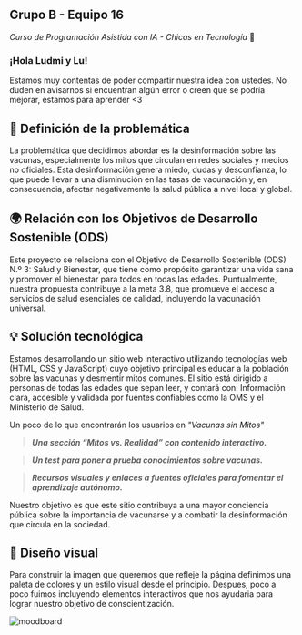 ## Grupo B - Equipo 16
_Curso de Programación Asistida con IA - Chicas en Tecnología_ 🚀

### ¡Hola Ludmi y Lu! ###
Estamos muy contentas de poder compartir nuestra idea con ustedes. No duden en avisarnos si encuentran algún error o creen que se podría mejorar, estamos para aprender <3

## 🧠 Definición de la problemática
La problemática que decidimos abordar es la desinformación sobre las vacunas, especialmente los mitos que circulan en redes sociales y medios no oficiales. Esta desinformación genera miedo, dudas y desconfianza, lo que puede llevar a una disminución en las tasas de vacunación y, en consecuencia, afectar negativamente la salud pública a nivel local y global.

## 🌍 Relación con los Objetivos de Desarrollo Sostenible (ODS)
Este proyecto se relaciona con el Objetivo de Desarrollo Sostenible (ODS) N.º 3: Salud y Bienestar, que tiene como propósito garantizar una vida sana y promover el bienestar para todos en todas las edades. Puntualmente, nuestra propuesta contribuye a la meta 3.8, que promueve el acceso a servicios de salud esenciales de calidad, incluyendo la vacunación universal.

## 💡 Solución tecnológica
Estamos desarrollando un sitio web interactivo utilizando tecnologías web (HTML, CSS y JavaScript) cuyo objetivo principal es educar a la población sobre las vacunas y desmentir mitos comunes. El sitio está dirigido a personas de todas las edades que sepan leer, y contará con:
Información clara, accesible y validada por fuentes confiables como la OMS y el Ministerio de Salud.

Un poco de lo que encontrarán los usuarios en _"Vacunas sin Mitos"_


> ***Una sección “Mitos vs. Realidad” con contenido interactivo.***

> ***Un test para poner a prueba conocimientos sobre vacunas.***

> ***Recursos visuales y enlaces a fuentes oficiales para fomentar el aprendizaje autónomo.***

Nuestro objetivo es que este sitio contribuya a una mayor conciencia pública sobre la importancia de vacunarse y a combatir la desinformación que circula en la sociedad.

## 🎨 Diseño visual

Para construir la imagen que queremos que refleje la página definimos una paleta de colores y un estilo visual desde el principio. Despues, poco a poco fuimos incluyendo elementos interactivos que nos ayudaria para lograr nuestro objetivo de conscientización.
 
![moodboard](https://github.com/user-attachments/assets/6355a815-266f-4c9f-b1be-c35e2d5f74b0)


